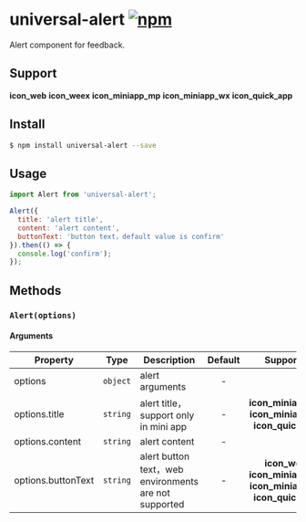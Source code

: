 # universal-alert [![npm](https://img.shields.io/npm/v/universal-alert.svg)](https://www.npmjs.com/package/universal-alert)

Alert component for feedback.


## Support
__icon_web__ __icon_weex__ __icon_miniapp_mp__ __icon_miniapp_wx__ __icon_quick_app__

## Install

```bash
$ npm install universal-alert --save
```

## Usage

```js
import Alert from 'universal-alert';

Alert({
  title: 'alert title',
  content: 'alert content',
  buttonText: 'button text，default value is confirm'
}).then(() => {
  console.log('confirm');
});
```

## Methods

### `Alert(options)`

#### Arguments
| Property           | Type     | Description                                           |  Default  |  Supported   |
| ------------------ | -------- | ----------------------------------------------------- | :-------: | :----------: |
| options            | `object` | alert arguments                                       |     -     |              |
| options.title      | `string` | alert title，support only in mini app                 |  -  |     __icon_miniapp_mp__ __icon_miniapp_wx__ __icon_quick_app__ |
| options.content    | `string` | alert content                                         | - |              |
| options.buttonText | `string` | alert button text，web environments are not supported | - | __icon_weex__ __icon_miniapp_mp__ __icon_miniapp_wx__ __icon_quick_app__ |
